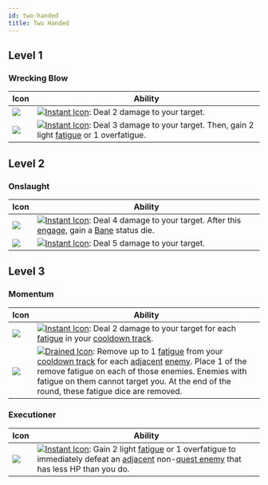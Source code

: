 ```yaml
---
id: two-handed
title: Two Handed
---
```


## Level 1

### Wrecking Blow

| Icon                                                                              | Ability                                                                                                                                                                                                  |
| --------------------------------------------------------------------------------- | -------------------------------------------------------------------------------------------------------------------------------------------------------------------------------------------------------- |
| <img src="/icons/skills/two-handed/wrecking-blow-1.png" className="skill-icon" /> | [<img src="/icons/instant.svg" alt="Instant Icon" className="icon-svg" />](/docs/glossary/instant): Deal 2 damage to your target.                                                                        |
| <img src="/icons/skills/two-handed/wrecking-blow-2.png" className="skill-icon" /> | [<img src="/icons/instant.svg" alt="Instant Icon" className="icon-svg" />](/docs/glossary/instant): Deal 3 damage to your target. Then, gain 2 light [fatigue](/docs/glossary/fatigue) or 1 overfatigue. |

## Level 2

### Onslaught

| Icon                                                                          | Ability                                                                                                                                                                                                                                                   |
| ----------------------------------------------------------------------------- | --------------------------------------------------------------------------------------------------------------------------------------------------------------------------------------------------------------------------------------------------------- |
| <img src="/icons/skills/two-handed/onslaught-1.png" className="skill-icon" /> | [<img src="/icons/instant.svg" alt="Instant Icon" className="icon-svg" />](/docs/glossary/instant): Deal 4 damage to your target. After this [engage](/docs/battles/adventurer-turn/engage), gain a [Bane](/docs/battles/status-effects/bane) status die. |
| <img src="/icons/skills/two-handed/onslaught-2.png" className="skill-icon" /> | [<img src="/icons/instant.svg" alt="Instant Icon" className="icon-svg" />](/docs/glossary/instant): Deal 5 damage to your target.                                                                                                                         |

## Level 3

### Momentum

| Icon                                                                         | Ability                                                                                                                                                                                                                                                                                                                                                                                                                                                 |
| ---------------------------------------------------------------------------- | ------------------------------------------------------------------------------------------------------------------------------------------------------------------------------------------------------------------------------------------------------------------------------------------------------------------------------------------------------------------------------------------------------------------------------------------------------- |
| <img src="/icons/skills/two-handed/momentum-1.png" className="skill-icon" /> | [<img src="/icons/instant.svg" alt="Instant Icon" className="icon-svg" />](/docs/glossary/instant): Deal 2 damage to your target for each [fatigue](/docs/glossary/fatigue) in your [cooldown track](/docs/glossary/cooldown-track).                                                                                                                                                                                                                    |
| <img src="/icons/skills/two-handed/momentum-2.png" className="skill-icon" /> | [<img src="/icons/drained.svg" alt="Drained Icon" class="icon-svg" />](/docs/glossary/drained): Remove up to 1 [fatigue](/docs/glossary/fatigue) from your [cooldown track](/docs/glossary/cooldown-track) for each [adjacent](/docs/glossary/adjacent) [enemy](/docs/glossary/enemy). Place 1 of the remove fatigue on each of those enemies. Enemies with fatigue on them cannot target you. At the end of the round, these fatigue dice are removed. |

### Executioner

| Icon                                                                          | Ability                                                                                                                                                                                                                                                                                                     |
| ----------------------------------------------------------------------------- | ----------------------------------------------------------------------------------------------------------------------------------------------------------------------------------------------------------------------------------------------------------------------------------------------------------- |
| <img src="/icons/skills/two-handed/executioner.png" className="skill-icon" /> | [<img src="/icons/instant.svg" alt="Instant Icon" className="icon-svg" />](/docs/glossary/instant): Gain 2 light [fatigue](/docs/glossary/fatigue) or 1 overfatigue to immediately defeat an [adjacent](/docs/glossary/adjacent) non-[quest enemy](/docs/glossary/quest-unit) that has less HP than you do. |

